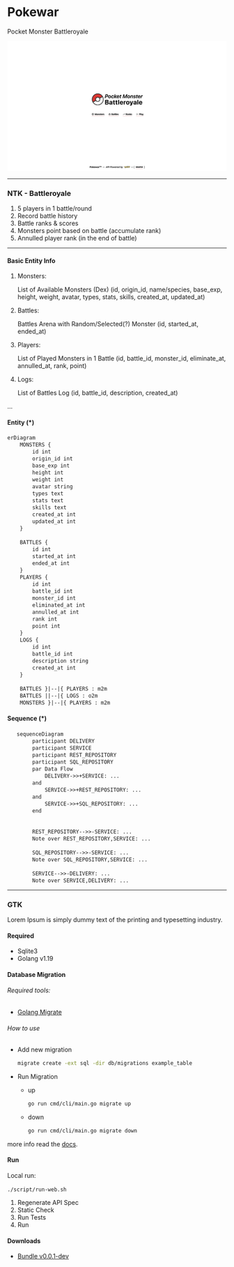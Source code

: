 # Pokewar

Pocket Monster Battleroyale

![img](./assets/SS221216162205.png)

---
### NTK - Battleroyale

1. 5 players in 1 battle/round
2. Record battle history
3. Battle ranks & scores 
4. Monsters point based on battle (accumulate rank)
5. Annulled player rank (in the end of battle)

---
#### Basic Entity Info
1. Monsters:
    
   List of Available Monsters (Dex)
   (id, origin_id, name/species, base_exp, height, weight, avatar, types, stats, skills, created_at, updated_at)

2. Battles: 

    Battles Arena with Random/Selected(?) Monster
    (id, started_at, ended_at)

3. Players: 

    List of Played Monsters in 1 Battle 
    (id, battle_id, monster_id, eliminate_at, annulled_at, rank, point)

4. Logs:

    List of Battles Log 
    (id, battle_id, description, created_at)
   
...

#### Entity (*)
```mermaid
erDiagram
    MONSTERS {
        id int  
        origin_id int
        base_exp int
        height int
        weight int 
        avatar string
        types text
        stats text
        skills text 
        created_at int
        updated_at int
    }
    
    BATTLES {
        id int
        started_at int
        ended_at int
    }
    PLAYERS {
        id int
        battle_id int
        monster_id int
        eliminated_at int 
        annulled_at int
        rank int
        point int
    }
    LOGS {
        id int
        battle_id int
        description string
        created_at int
    }
    
    BATTLES }|--|{ PLAYERS : m2m
    BATTLES ||--|{ LOGS : o2m
    MONSTERS }|--|{ PLAYERS : m2m
```

#### Sequence (*)
```mermaid
   sequenceDiagram
        participant DELIVERY
        participant SERVICE
        participant REST_REPOSITORY
        participant SQL_REPOSITORY
        par Data Flow
            DELIVERY->>+SERVICE: ...
        and
            SERVICE->>+REST_REPOSITORY: ...
        and
            SERVICE->>+SQL_REPOSITORY: ...
        end 
   
     
        REST_REPOSITORY-->>-SERVICE: ...
        Note over REST_REPOSITORY,SERVICE: ...
   
        SQL_REPOSITORY-->>-SERVICE: ...
        Note over SQL_REPOSITORY,SERVICE: ...
        
        SERVICE-->>-DELIVERY: ...
        Note over SERVICE,DELIVERY: ...     
   ```

---
### GTK
Lorem Ipsum is simply dummy text of the printing and typesetting industry. 

#### Required
- Sqlite3
- Golang v1.19

#### Database Migration
###### Required tools:
- [Golang Migrate](https://github.com/golang-migrate/migrate)
###### How to use

- Add new migration
    ```bash
    migrate create -ext sql -dir db/migrations example_table
    ```

- Run Migration
    - up
      ```bash
      go run cmd/cli/main.go migrate up
      ```
    - down
      ```bash
      go run cmd/cli/main.go migrate down
      ```
more info read the [docs](https://pkg.go.dev/github.com/golang-migrate/migrate/v4).

#### Run
Local run: 

`./script/run-web.sh`

1. Regenerate API Spec
2. Static Check
3. Run Tests
4. Run 

#### Downloads
- [Bundle v0.0.1-dev]()

